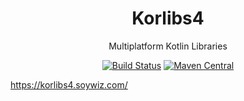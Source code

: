 <h1 align="center">Korlibs4</h1>
<p align="center">Multiplatform Kotlin Libraries</p>
<!-- BADGES -->
<p align="center">
	<a href="https://github.com/korlibs/korlibs4/actions"><img alt="Build Status" src="https://github.com/korlibs/korlibs4/workflows/TEST/badge.svg" /></a>
    <a href="https://search.maven.org/artifact/com.soywiz.korlibs.korio/korio"><img alt="Maven Central" src="https://img.shields.io/maven-central/v/com.soywiz.korlibs.korio/korio"></a>
</p>
<!-- /BADGES -->

<https://korlibs4.soywiz.com/>
